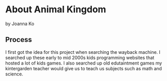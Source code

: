 # About Animal Kingdom
by Joanna Ko

## Process
I first got the idea for this project when searching the wayback machine. I searched up these early to mid 2000s kids programming websites that hosted a lot of kids games. I also searched up old edutaintment games my kintergarden teacher would give us to teach us subjects such as math and science. 
